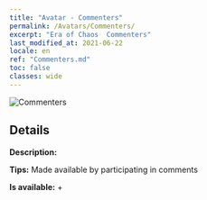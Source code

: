 ```yaml
---
title: "Avatar - Commenters"
permalink: /Avatars/Commenters/
excerpt: "Era of Chaos  Commenters"
last_modified_at: 2021-06-22
locale: en
ref: "Commenters.md"
toc: false
classes: wide
---
```

 ![Commenters](/images/a/avatarFrame_14.png)

## Details

 **Description:**  

 **Tips:** Made available by participating in comments 

 **Is available:**  + 

